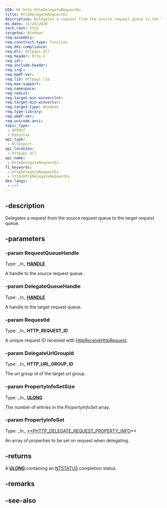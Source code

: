 ```yaml
---
UID: NF:http.HttpDelegateRequestEx
title: HttpDelegateRequestEx
description: Delegates a request from the source request queue to the target request queue.
ms.date: 11/20/2020
tech.root: http
targetos: Windows
req.assembly: 
req.construct-type: function
req.ddi-compliance: 
req.dll: Httpapi.dll
req.header: http.h
req.idl: 
req.include-header: 
req.irql: 
req.kmdf-ver: 
req.lib: Httpapi.lib
req.max-support: 
req.namespace: 
req.redist: 
req.target-min-winverclnt: 
req.target-min-winversvr: 
req.target-type: Windows
req.type-library: 
req.umdf-ver: 
req.unicode-ansi: 
topic_type:
 - APIRef
 - kbSyntax
api_type:
 - DllExport
api_location:
 - Httpapi.dll
api_name:
 - HttpDelegateRequestEx
f1_keywords:
 - HttpDelegateRequestEx
 - http/HttpDelegateRequestEx
dev_langs:
 - c++
---
```


## -description

Delegates a request from the source request queue to the target request queue.

## -parameters

### -param RequestQueueHandle

Type: \_In\_ **[HANDLE](/windows/win32/winprog/windows-data-types)**

A handle to the source request queue.

### -param DelegateQueueHandle

Type: \_In\_ **[HANDLE](/windows/win32/winprog/windows-data-types)**

A handle to the target request queue.

### -param RequestId

Type: \_In\_ **HTTP_REQUEST_ID**

A unique request ID received with [HttpReceiveHttpRequest](/windows/win32/api/http/nf-http-httpreceivehttprequest).

### -param DelegateUrlGroupId

Type: \_In\_ **HTTP_URL_GROUP_ID**

The url group id of the target url group.

### -param PropertyInfoSetSize

Type: \_In\_ **[ULONG](/windows/win32/winprog/windows-data-types)**

The number of entries in the *PropertyInfoSet* array.

### -param PropertyInfoSet

Type: \_In\_ [**PHTTP_DELEGATE_REQUEST_PROPERTY_INFO](/windows/win32/api/http/ns-http-http_delegate_request_property_info)**

An array of properties to be set on request when delegating.

## -returns

A **[ULONG](/windows/win32/winprog/windows-data-types)** containing an [NTSTATUS](/openspecs/windows_protocols/ms-erref/87fba13e-bf06-450e-83b1-9241dc81e781) completion status.

## -remarks

## -see-also
